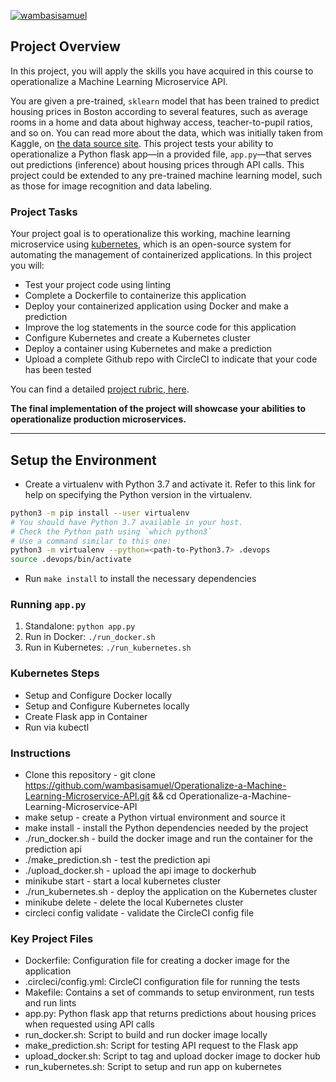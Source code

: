 [![wambasisamuel](https://circleci.com/gh/wambasisamuel/Operationalize-a-Machine-Learning-Microservice-API.svg?style=svg)](https://app.circleci.com/pipelines/github/wambasisamuel/Operationalize-a-Machine-Learning-Microservice-API)

## Project Overview

In this project, you will apply the skills you have acquired in this course to operationalize a Machine Learning Microservice API. 

You are given a pre-trained, `sklearn` model that has been trained to predict housing prices in Boston according to several features, such as average rooms in a home and data about highway access, teacher-to-pupil ratios, and so on. You can read more about the data, which was initially taken from Kaggle, on [the data source site](https://www.kaggle.com/c/boston-housing). This project tests your ability to operationalize a Python flask app—in a provided file, `app.py`—that serves out predictions (inference) about housing prices through API calls. This project could be extended to any pre-trained machine learning model, such as those for image recognition and data labeling.

### Project Tasks

Your project goal is to operationalize this working, machine learning microservice using [kubernetes](https://kubernetes.io/), which is an open-source system for automating the management of containerized applications. In this project you will:
* Test your project code using linting
* Complete a Dockerfile to containerize this application
* Deploy your containerized application using Docker and make a prediction
* Improve the log statements in the source code for this application
* Configure Kubernetes and create a Kubernetes cluster
* Deploy a container using Kubernetes and make a prediction
* Upload a complete Github repo with CircleCI to indicate that your code has been tested

You can find a detailed [project rubric, here](https://review.udacity.com/#!/rubrics/2576/view).

**The final implementation of the project will showcase your abilities to operationalize production microservices.**

---

## Setup the Environment

* Create a virtualenv with Python 3.7 and activate it. Refer to this link for help on specifying the Python version in the virtualenv. 
```bash
python3 -m pip install --user virtualenv
# You should have Python 3.7 available in your host. 
# Check the Python path using `which python3`
# Use a command similar to this one:
python3 -m virtualenv --python=<path-to-Python3.7> .devops
source .devops/bin/activate
```
* Run `make install` to install the necessary dependencies

### Running `app.py`

1. Standalone:  `python app.py`
2. Run in Docker:  `./run_docker.sh`
3. Run in Kubernetes:  `./run_kubernetes.sh`

### Kubernetes Steps

* Setup and Configure Docker locally
* Setup and Configure Kubernetes locally
* Create Flask app in Container
* Run via kubectl

### Instructions

* Clone this repository - git clone https://github.com/wambasisamuel/Operationalize-a-Machine-Learning-Microservice-API.git && cd Operationalize-a-Machine-Learning-Microservice-API
* make setup - create a Python virtual environment and source it  
* make install - install the Python dependencies needed by the project  
* ./run_docker.sh - build the docker image and run the container for the prediction api  
* ./make_prediction.sh - test the prediction api  
* ./upload_docker.sh - upload the api image to dockerhub  
* minikube start - start a local kubernetes cluster  
* ./run_kubernetes.sh - deploy the application on the Kubernetes cluster  
* minikube delete - delete the local Kubernetes cluster  
* circleci config validate - validate the CircleCI config file  

### Key Project Files

* Dockerfile: Configuration file for creating a docker image for the application  
* .circleci/config.yml: CircleCI configuration file for running the tests  
* Makefile: Contains a set of commands to setup environment, run tests and run lints  
* app.py: Python flask app that returns predictions about housing prices when requested using API calls  
* run_docker.sh: Script to build and run docker image locally  
* make_prediction.sh: Script for testing API request to the Flask app  
* upload_docker.sh: Script to tag and upload docker image to docker hub  
* run_kubernetes.sh: Script to setup and run app on kubernetes  